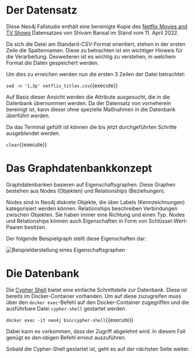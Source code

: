 # Der Datensatz

Diese Neo4j Fallstudie enthält eine bereinigte Kopie des [Netflix Movies and TV Shows](https://www.kaggle.com/datasets/shivamb/netflix-shows) Datensatzes von Shivam Bansal im Stand vom 11. April 2022.

Da sich die Datei am Standard-CSV-Format orientiert, stehen in der ersten Zeile die Spaltennamen.
Diese zu betrachten ist ein wichtiger Hinweis für die Verarbeitung.
Desweiteren ist es wichtig zu verstehen, in welchem Format die Daten gespeichert werden.

Um dies zu erreichen werden nun die ersten 3 Zeilen der Datei betrachtet:

`sed -n '1,3p' netflix_titles.csv`{{execute}}

Auf Basis dieser Ansicht werden die Attribute ausgesucht, die in die Datenbank übernommen werden.
Da der Datensatz von vorneherein bereinigt ist, kann dieser ohne spezielle Maßnahmen in die Datenbank überführt werden.

Da das Terminal gefüllt ist können die bis jetzt durchgeführten Schritte ausgeblendet werden.

`clear`{{execute}}

# Das Graphdatenbankkonzept
Graphdatenbanken basieren auf Eigenschaftsgraphen.
Diese Graphen bestehen aus Nodes (Objekten) und Relationships (Beziehungen).

Nodes sind in Neo4j diskrete Objekte, die über Labels (Kennzeichnungen) kategorisiert werden können.
Relationships beschreiben Verbindungen zwischen Objekten.
Sie haben immer eine Richtung und einen Typ.
Nodes und Relationships können auch Eigenschaften in Form von Schlüssel-Wert-Paaren besitzen.

Der folgende Beispielgraph stellt diese Eigenschaften dar:

![Beispieldarstellung eines Eigenschaftsgraphen](https://neo4j.com/docs/getting-started/current/_images/graph_simple.svg)


# Die Datenbank

Die [Cypher Shell](https://neo4j.com/docs/operations-manual/current/tools/cypher-shell/) bietet eine einfache Schnittstelle zur Datenbank.
Diese ist bereits im Docker-Container vorhanden.
Um auf diese zuzugreifen muss über den `docker exec`-Befehl auf den Docker-Container zugegriffen und die ausführbare Datei `cypher-shell` gestartet werden.

`docker exec -it neo4j bin/cypher-shell`{{execute}}

Dabei kann es vorkommen, dass der Zugriff abgelehnt wird.
In diesem Fall genügt es den obigen Befehl erneut auszuführen.

Sobald die Cypher-Shell gestartet ist, geht es auf der nächsten Seite weiter.